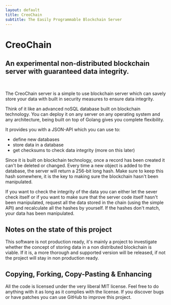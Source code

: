 ```yaml
---
layout: default
title: CreoChain
subtitle: The Easily Programmable Blockchain Server
---
```

<h1 class="hasSubtitle">CreoChain</h1>
<h2 class="subtitle">An experimental non-distributed blockchain server with guaranteed data integrity.
</h2>
<br/>


The CreoChain server is a simple to use blockchain server which can savely store your data with built in security measures to ensure data integrity.

Think of it like an advanced noSQL database built on blockchain technology.
You can deploy it on any server on any operating system and any architecture, being built on top of Golang gives you complete flexibility.

It provides you with a JSON-API which you can use to:

* define new databases
* store data in a database
* get checksums to check data integrity (more on this later)


Since it is built on blockchain technology, once a record has been created it can't be deleted or changed.
Every time a new object is added to the database, the server will return a 256-bit long hash. Make sure to keep this hash somewhere, it is the key to making sure the blockchain hasn't been manipulated.

If you want to check the integrity of the data you can either let the sever check itself or if you want to make sure that the server code itself hasn't been manipulated, request all the data stored in the chain (using the simple API) and recalculate all the hashes by yourself. If the hashes don't match, your data has been manipulated.


## Notes on the state of this project

This software is not production ready, it's mainly a project to investigate whether the concept of storing data in a non distributed blockchain is viable. If it is, a more thorough and supported version will be released, if not the project will stay in non production ready.


## Copying, Forking, Copy-Pasting &amp; Enhancing

All the code is licensed under the very liberal MIT license. Feel free to do anything with it as long as it complies with the license. If you discover bugs or have patches you can use GitHub to improve this project.
